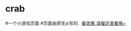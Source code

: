 # crab
#一个小游戏页面
#页面由原生js写的.
  <a href="http://htmlpreview.github.io/?https://github.com/zhangjt/crab/blob/master/index.html">看效果,请擢这里看哦~</a>
